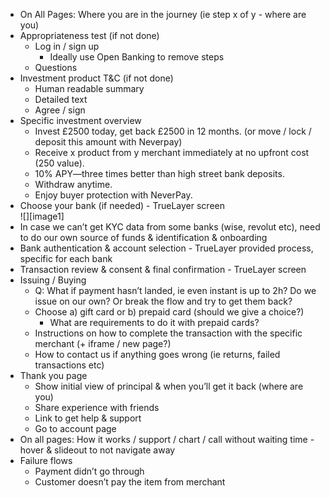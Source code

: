 * On All Pages: Where you are in the journey (ie step x of y \- where are you)  
* Appropriateness test (if not done)  
  * Log in / sign up  
    * Ideally use Open Banking to remove steps  
  * Questions  
* Investment product T\&C (if not done)  
  * Human readable summary  
  * Detailed text  
  * Agree / sign  
* Specific investment overview  
  * Invest £2500 today, get back £2500 in 12 months. (or move / lock / deposit this amount with Neverpay)  
  * Receive x product from y merchant immediately at no upfront cost (250 value).  
  * 10% APY—three times better than high street bank deposits.  
  * Withdraw anytime.  
  * Enjoy buyer protection with NeverPay.  
* Choose your bank (if needed) \- TrueLayer screen  
  ![][image1]  
* In case we can’t get KYC data from some banks (wise, revolut etc), need to do our own source of funds & identification & onboarding  
* Bank authentication & account selection \- TrueLayer provided process, specific for each bank  
* Transaction review & consent & final confirmation \- TrueLayer screen  
* Issuing / Buying  
  * Q: What if payment hasn’t landed, ie even instant is up to 2h? Do we issue on our own? Or break the flow and try to get them back?  
  * Choose a) gift card or b) prepaid card (should we give a choice?)  
    * What are requirements to do it with prepaid cards?  
  * Instructions on how to complete the transaction with the specific merchant (+ iframe / new page?)  
  * How to contact us if anything goes wrong (ie returns, failed transactions etc)  
* Thank you page  
  * Show initial view of principal & when you’ll get it back (where are you)  
  * Share experience with friends  
  * Link to get help & support  
  * Go to account page  
* On all pages: How it works / support / chart / call without waiting time \- hover & slideout to not navigate away  
* Failure flows  
  * Payment didn’t go through  
  * Customer doesn’t pay the item from merchant
